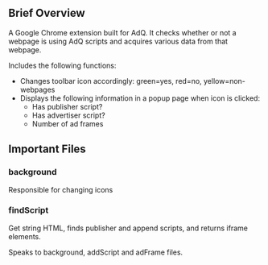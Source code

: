 ## Brief Overview

A Google Chrome extension built for AdQ. It checks whether or not a webpage is
using AdQ scripts and acquires various data from that webpage.

Includes the following functions:

- Changes toolbar icon accordingly: green=yes, red=no, yellow=non-webpages
- Displays the following information in a popup page when icon is clicked:
  - Has publisher script?
  - Has advertiser script?
  - Number of ad frames

## Important Files

### background

Responsible for changing icons

### findScript

Get string HTML, finds publisher and append scripts, and returns iframe elements.

Speaks to background, addScript and adFrame files.

